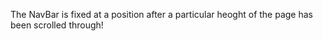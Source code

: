  The NavBar is fixed at a position after a particular heoght of the page has been scrolled through!

